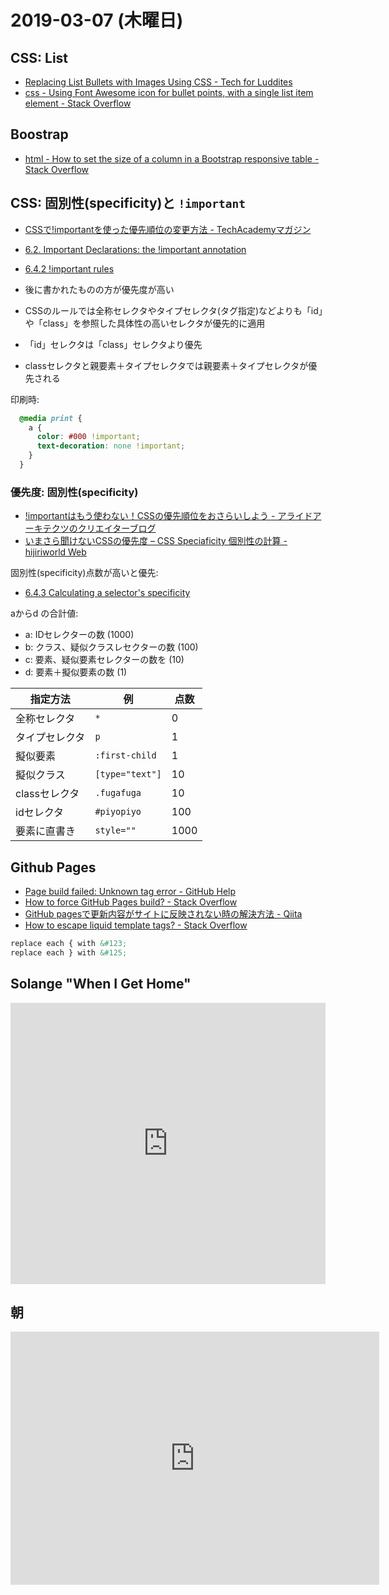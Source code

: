 # 2019-03-07 (木曜日)

## CSS: List

- [Replacing List Bullets with Images Using CSS - Tech for Luddites](https://techforluddites.com/replacing-list-bullets-with-images-using-css/)
- [css - Using Font Awesome icon for bullet points, with a single list item element - Stack Overflow](https://stackoverflow.com/questions/12468359/using-font-awesome-icon-for-bullet-points-with-a-single-list-item-element)

## Boostrap

- [html - How to set the size of a column in a Bootstrap responsive table - Stack Overflow](https://stackoverflow.com/questions/25385289/how-to-set-the-size-of-a-column-in-a-bootstrap-responsive-table/25385798)

## CSS: 固別性(specificity)と `!important`

- [CSSで!importantを使った優先順位の変更方法 - TechAcademyマガジン](https://techacademy.jp/magazine/9424)
- [6.2. Important Declarations: the !important annotation](https://www.w3.org/TR/css-cascade-3/#importance)
- [6.4.2 !important rules](https://www.w3.org/TR/CSS2/cascade.html#important-rules)

- 後に書かれたものの方が優先度が高い
- CSSのルールでは全称セレクタやタイプセレクタ(タグ指定)などよりも「id」や「class」を参照した具体性の高いセレクタが優先的に適用
- 「id」セレクタは「class」セレクタより優先
- classセレクタと親要素＋タイプセレクタでは親要素＋タイプセレクタが優先される

印刷時:

~~~css
  @media print {
    a {
      color: #000 !important;
      text-decoration: none !important;
    }
  }
~~~

### 優先度: 固別性(specificity)

- [!importantはもう使わない！CSSの優先順位をおさらいしよう - アライドアーキテクツのクリエイターブログ](http://creator.aainc.co.jp/archives/4947)
- [いまさら聞けないCSSの優先度 – CSS Speciaficity 個別性の計算 - hijiriworld Web](https://hijiriworld.com/web/css-speciaficity/)

固別性(specificity)点数が高いと優先:

- [6.4.3 Calculating a selector's specificity](https://www.w3.org/TR/CSS21/cascade.html#specificity)

aからd の合計値:

- a: IDセレクターの数 (1000)
- b: クラス、疑似クラスレセクターの数 (100)
- c: 要素、疑似要素セレクターの数を (10)
- d: 要素＋擬似要素の数 (1)

| 指定方法	            |例	                |点数  |
| ------------------- | ----------------- | ---- |
| 全称セレクタ	        | `*`               | 0 |
| タイプセレクタ	    | `p`               | 1 |
| 擬似要素	           | `:first-child`	   | 1 |
| 擬似クラス	       | `[type="text"]`   | 10 |
| classセレクタ	       | `.fugafuga`       | 10 |
| idセレクタ	       | `#piyopiyo`       |100 |
|要素に直書き	       | `style=""`         |1000 |

## Github Pages

- [Page build failed: Unknown tag error - GitHub Help](https://help.github.com/en/articles/page-build-failed-unknown-tag-error)
- [How to force GitHub Pages build? - Stack Overflow](https://stackoverflow.com/questions/24098792/how-to-force-github-pages-build)
- [GitHub pagesで更新内容がサイトに反映されない時の解決方法 - Qiita](https://qiita.com/kaba_U1/items/9627c58da9d66c6c1388)
- [How to escape liquid template tags? - Stack Overflow](https://stackoverflow.com/questions/3426182/how-to-escape-liquid-template-tags/5866429)

~~~html
replace each { with &#123;
replace each } with &#125;
~~~

## Solange "When I Get Home"

<iframe allow="autoplay *; encrypted-media *;" frameborder="0" height="450" style="width:100%;max-width:660px;overflow:hidden;background:transparent;" sandbox="allow-forms allow-popups allow-same-origin allow-scripts allow-storage-access-by-user-activation allow-top-navigation-by-user-activation" src="https://embed.music.apple.com/jp/album/when-i-get-home/1454595364"></iframe>

## 朝

<iframe height='405' width='590' frameborder='0' allowtransparency='true' scrolling='no' src='https://www.strava.com/activities/2196077975/embed/87d3809a600023b0b7771206c0e037c0a265db46'></iframe>

